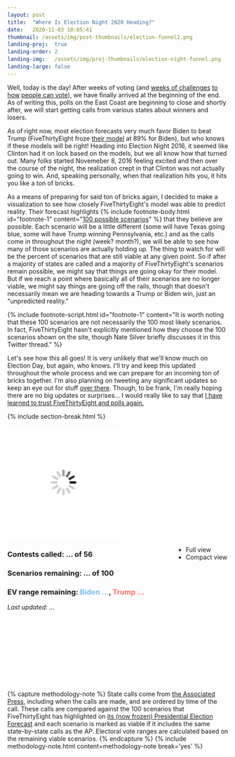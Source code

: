 ```yaml
---
layout: post
title:  "Where Is Election Night 2020 Heading?"
date:   2020-11-03 10:05:41
thumbnail: /assets/img/post-thumbnails/election-funnel2.png
landing-proj:  true
landing-order: 2
landing-img:   /assets/img/proj-thumbnails/election-night-funnel.png
landing-large: false
---
```


Well, today is the day! After weeks of voting (and [weeks of challenges](https://www.axios.com/texas-harris-county-drive-thru-voting-5a874c81-b927-48e7-8dcb-3bc1d5d76f6b.html) [to how](https://www.cnn.com/2020/10/26/politics/wisconsin-mail-in-voting-deadline-supreme-court/index.html) [people can vote](https://www.reuters.com/article/us-usa-election-court-pennsylvania/u-s-supreme-court-deals-blow-to-republicans-in-pennsylvania-north-carolina-vote-by-mail-fights-idUSKBN27D37H)), we have finally arrived at the beginning of the end. As of writing this, polls on the East Coast are beginning to close and shortly after, we will start getting calls from various states about winners and losers. 

As of right now, most election forecasts very much favor Biden to beat Trump (FiveThirtyEight froze [their model](https://projects.fivethirtyeight.com/2020-election-forecast/) at 89% for Biden), but who knows if these models will be right! Heading into Election Night 2016, it seemed like Clinton had it on lock based on the models, but we all know how that turned out. Many folks started Novemeber 8, 2016 feeling excited and then over the course of the night, the realization crept in that Clinton was not actually going to win. And, speaking personally, when that realization hits you, it hits you like a ton of bricks.

As a means of preparing for said ton of bricks again, I decided to make a visualization to see how closely FiveThirtyEight's model was able to predict reality. Their forecast highlights {% include footnote-body.html id="footnote-1" content="<a href='https://twitter.com/natesilver538/status/1300825856072454145'>100 possible scenarios</a>" %} that they believe are possible. Each scenario will be a little different (some will have Texas going blue, some will have Trump winning Pennsylvania, etc.) and as the calls come in throughout the night (week? month?), we will be able to see how many of those scenarios are actually holding up. The thing to watch for will be the percent of scenarios that are still viable at any given point. So if after a majority of states are called and a majority of FiveThirtyEight's scenarios remain possible, we might say that things are going okay for their model. But if we reach a point where basically all of their scenarios are no longer viable, we might say things are going off the rails, though that doesn't necessarily mean we are heading towards a Trump or Biden win, just an "unpredicted reality."

{% include footnote-script.html id="footnote-1" content="It is worth noting that these 100 scenarios are not necessarily the 100 most likely scenarios. In fact, FiveThirtyEight hasn't explicitly mentioned how they choose the 100 scenarios shown on the site, though Nate Silver briefly discusses it in this Twitter thread." %}

Let's see how this all goes! It is very unlikely that we'll know much on Election Day, but again, who knows. I'll try and keep this updated throughout the whole process and we can prepare for an incoming ton of bricks together. I'm also planning on tweeting any significant updates so keep an eye out for stuff [over there](https://twitter.com/ben_tanen/). Though, to be frank, I'm really hoping there are no big updates or surprises... I would really like to say that [I have learned to trust FiveThirtyEight and polls again.](https://www.mcsweeneys.net/articles/im-back-in-a-relationship-with-fivethirtyeights-elections-forecast-model-but-this-time-i-swear-hes-changed)

{% include section-break.html %}

<div id="elfun2020-container">
    <div id="elfun2020-loading">
        <img id="loading-spinner" src='/assets/img/loading.gif' />
    </div>
    <div class="columns two" id="elfun2020-title">
        <div class="column" style="width: calc(75% - 15px);">
            <h3><b>Contests called:</b> <span id="states-called">...</span> of 56</h3>
            <h3><b>Scenarios remaining:</b> <span id="scenarios-remaining">...</span> of 100</h3>
            <h3><b>EV range remaining:</b> <span style="color: #77bdee">Biden <span id="ev-range-biden">...</span></span>, <span style="color: #ff6e6c">Trump <span id="ev-range-trump">...</span></span></h3>
            <p style="margin-top: 5px"><i>Last updated: <span id="update-datetime">...</span></i></p>
        </div>
        <div class="column" style="width: calc(25% - 5px);">
            <ul id="elfun2020-view-select">
                <li class="selected">Full view</li>
                <li id="compact">Compact view</li>
            </ul>
        </div>
    </div>
    <div id="elfun2020-viz">
        <svg id="elfun2020-svg"></svg>
    </div>
</div>

{% capture methodology-note %}
State calls come from <a href="https://twitter.com/AP_Politics">the Associated Press</a>, including when the calls are made, and are ordered by time of the call. These calls are compared against the 100 scenarios that FiveThirtyEight has highlighted on <a href="https://projects.fivethirtyeight.com/2020-election-forecast/">its (now frozen) Presidential Election Forecast</a> and each scenario is marked as viable if it includes the same state-by-state calls as the AP. Electoral vote ranges are calculated based on the remaining viable scenarios.
{% endcapture %}
{% include methodology-note.html content=methodology-note break='yes' %}

<link rel="stylesheet" href="/projects/election-night2020-funnel/css/main.style.css" />
<script src="https://d3js.org/d3-time-format.v2.min.js"></script>
<script src='/projects/election-night2020-funnel/js/main.js'></script>


